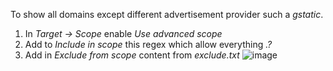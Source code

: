 To show all domains except different advertisement provider such a *gstatic*.
1) In *Target -> Scope* enable *Use advanced scope*
2) Add to *Include in scope* this regex which allow everything *.?*
3) Add in *Exclude from scope* content from *exclude.txt* 
![image](https://user-images.githubusercontent.com/107123130/216564319-81b92de4-d0c1-4e03-9e3e-4a651d2e5ac1.png)
